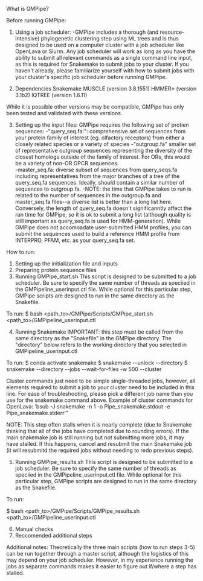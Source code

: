 What is GMPipe?

Before running GMPipe:
1) Using a job scheduler: 
 -GMPipe includes a thorough (and resource-intensive) phylogenetic clustering step using ML trees and is thus designed to be used on a computer cluster with a job scheduler like OpenLava or Slurm. Any job scheduler will work as long as you have the ability to submit all relevant commands as a single command line input, as this is required for Snakemake to submit jobs to your cluster. If you haven't already, please familiarize yourself with how to submit jobs with your cluster's specific job scheduler before running GMPipe. 

2) Dependencies
Snakemake
MUSCLE (version 3.8.1551)
HMMER= (version 3.1b2)
IQTREE (version 1.6.11)

While it is possible other versions may be compatible, GMPipe has only been tested and validated with these versions.

3) Setting up the input files: 
GMPipe requires the following set of protien sequences:
-"query_seq.fa:": comprehensive set of sequences from your protein family of interest (eg. olfactory receptors) from either a closely related species or a variety of species
-"outgroup.fa" smaller set of representative outgroup sequences representing the diversity of the closest homologs outside of the family of interest.  For ORs, this would be a variety of non-OR GPCR sequences.  
-master_seq.fa: diverse subset of sequences from query_seqs.fa including representatives from the major branches of a tree of the query_seq.fa sequences.  Ideally, should contain a similar number of sequences to outgroup.fa. 
-NOTE: the time that GMPipe takes to run is related to the number of sequences in the outgroup.fa and master_seq.fa files--a diverse list is better than a long list here.  Conversely, the length of query_seq.fa doesn't significanntly affect the run time for GMPipe, so it is ok to submit a long list (although quality is still important as query_seq.fa is used for HMM-generation). While GMPipe does not accomoadate user-submitted HMM profiles, you can submit the sequences used to build a reference HMM profile from INTERPRO, PFAM, etc. as your query_seq.fa set.

How to run:
1) Setting up the initialization file and inputs
2) Preparing protein sequence files
3) Running GMPipe_start.sh 
This script is designed to be submitted to a job scheduler. Be sure to specify the same number of threads as speciied in the GMPipeline_userinput.ctl file. 
While optional for this particular step, GMPipe scripts are designed to run in the same directory as the Snakefile.

To run:
$ bash <path_to>/GMPipe/Scripts/GMPipe_start.sh <path_to>/GMPipeline_userinput.ctl

4) Running Snakemake
IMPORTANT: this step must be called from the same directory as the "Snakefile" in the GMPipe directory. The "directory" below refers to the working directory that you selected in GMPipeline_userinput.ctl

To run: 
$ conda activate snakemake
$ snakemake --unlock --directory <directory>
$ snakemake --directory <directory> --jobs <max jobs Snakemake submits at once> --wait-for-files -w 500 --cluster <cluster commands here>
 
 Cluster commands just need to be simple single-threaded jobs, however, all elements required to submit a job to your cluster need to be included in this line. For ease of troubleshooting, please pick a different job name than you use for the snakemake command above.
 Example of cluster commands for OpenLava:
 'bsub -J snakemake -n 1 -o Pipe_snakemake.stdout -e Pipe_snakemake.stderr'"
 
 NOTE: This step often stalls when it is nearly complete (due to Snakemake thinking that all of the jobs have completed due to rounding errors). If the main snakemake job is still running but not submitting more jobs, it may have stalled. If this happens, cancel and resubmit the main Snakemake job (it will resubmitd the required jobs without needing to redo previous steps). 

5) Running GMPipe_results.sh
This script is designed to be submitted to a job scheduler. Be sure to specify the same number of threads as speciied in the GMPipeline_userinput.ctl file. 
While optional for this particular step, GMPipe scripts are designed to run in the same directory as the Snakefile.

To run:

$ bash <path_to>/GMPipe/Scripts/GMPipe_results.sh <path_to>/GMPipeline_userinput.ctl

6) Manual checks
7) Reccomended additional steps

Additional notes:
Theoretically the three main scripts (how to run steps 3-5) can be run together through a master script, although the logistics of this may depend on your job scheduler. However, in my experience running the jobs as separate commands makes it easier to figure out if/where a step has stalled.
